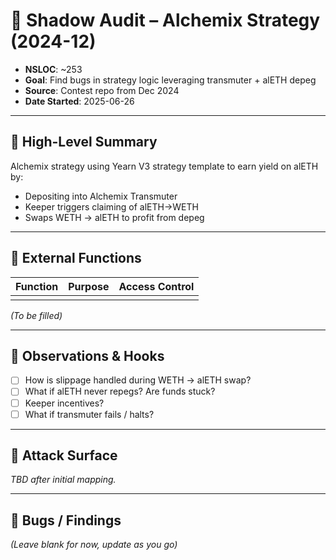 # 🧪 Shadow Audit – Alchemix Strategy (2024-12)

- **NSLOC**: ~253
- **Goal**: Find bugs in strategy logic leveraging transmuter + alETH depeg
- **Source**: Contest repo from Dec 2024
- **Date Started**: 2025-06-26

---

## 🧠 High-Level Summary

Alchemix strategy using Yearn V3 strategy template to earn yield on alETH by:
- Depositing into Alchemix Transmuter
- Keeper triggers claiming of alETH→WETH
- Swaps WETH → alETH to profit from depeg

---

## 📌 External Functions

| Function | Purpose | Access Control |
|----------|---------|----------------|
|          |         |                |

_(To be filled)_

---

## 🧱 Observations & Hooks

- [ ] How is slippage handled during WETH → alETH swap?
- [ ] What if alETH never repegs? Are funds stuck?
- [ ] Keeper incentives?
- [ ] What if transmuter fails / halts?

---

## 🔐 Attack Surface

_TBD after initial mapping._

---

## 🧪 Bugs / Findings

_(Leave blank for now, update as you go)_
